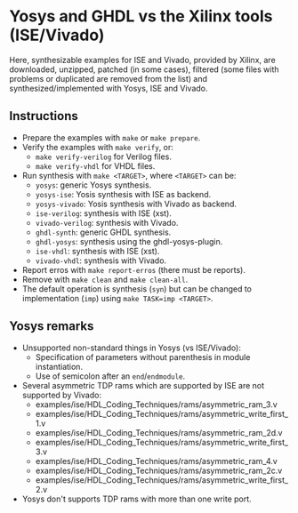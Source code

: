 # Yosys and GHDL vs the Xilinx tools (ISE/Vivado)

Here, synthesizable examples for ISE and Vivado, provided by Xilinx, are downloaded, unzipped,
patched (in some cases), filtered (some files with problems or duplicated are removed from the
list) and synthesized/implemented with Yosys, ISE and Vivado.

## Instructions

* Prepare the examples with `make` or `make prepare`.
* Verify the examples with `make verify`, or:
  * `make verify-verilog` for Verilog files.
  * `make verify-vhdl` for VHDL files.
* Run synthesis with `make <TARGET>`, where `<TARGET>` can be:
  * `yosys`: generic Yosys synthesis.
  * `yosys-ise`: Yosis synthesis with ISE as backend.
  * `yosys-vivado`: Yosis synthesis with Vivado as backend.
  * `ise-verilog`: synthesis with ISE (xst).
  * `vivado-verilog`: synthesis with Vivado.
  * `ghdl-synth`: generic GHDL synthesis.
  * `ghdl-yosys`: synthesis using the ghdl-yosys-plugin.
  * `ise-vhdl`: synthesis with ISE (xst).
  * `vivado-vhdl`: synthesis with Vivado.
* Report erros with `make report-erros` (there must be reports).
* Remove with `make clean` and `make clean-all`.
* The default operation is synthesis (`syn`) but can be changed to implementation (`imp`) using
`make TASK=imp <TARGET>`.

## Yosys remarks

* Unsupported non-standard things in Yosys (vs ISE/Vivado):
    * Specification of parameters without parenthesis in module instantiation.
    * Use of semicolon after an `end`/`endmodule`.
* Several asymmetric TDP rams which are supported by ISE are not supported by Vivado:
    * examples/ise/HDL_Coding_Techniques/rams/asymmetric_ram_3.v
    * examples/ise/HDL_Coding_Techniques/rams/asymmetric_write_first_1.v
    * examples/ise/HDL_Coding_Techniques/rams/asymmetric_ram_2d.v
    * examples/ise/HDL_Coding_Techniques/rams/asymmetric_write_first_3.v
    * examples/ise/HDL_Coding_Techniques/rams/asymmetric_ram_4.v
    * examples/ise/HDL_Coding_Techniques/rams/asymmetric_ram_2c.v
    * examples/ise/HDL_Coding_Techniques/rams/asymmetric_write_first_2.v
* Yosys don't supports TDP rams with more than one write port.
